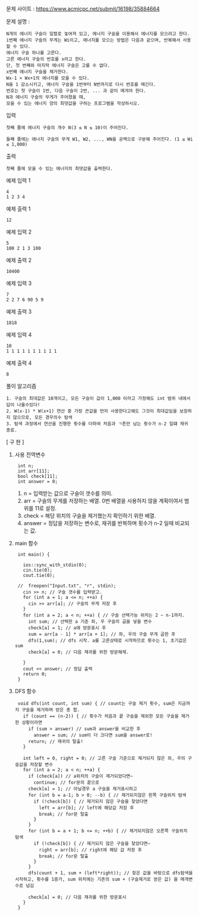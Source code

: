 문제 사이트 : https://www.acmicpc.net/submit/16198/35884664

문제 설명 :

    N개의 에너지 구슬이 일렬로 놓여져 있고, 에너지 구슬을 이용해서 에너지를 모으려고 한다.
    i번째 에너지 구슬의 무게는 Wi이고, 에너지를 모으는 방법은 다음과 같으며, 반복해서 사용할 수 있다.
    에너지 구슬 하나를 고른다. 
    고른 에너지 구슬의 번호를 x라고 한다. 
    단, 첫 번째와 마지막 에너지 구슬은 고를 수 없다.
    x번째 에너지 구슬을 제거한다.
    Wx-1 × Wx+1의 에너지를 모을 수 있다.
    N을 1 감소시키고, 에너지 구슬을 1번부터 N번까지로 다시 번호를 매긴다. 
    번호는 첫 구슬이 1번, 다음 구슬이 2번, ... 과 같이 매겨야 한다.
    N과 에너지 구슬의 무게가 주어졌을 때, 
    모을 수 있는 에너지 양의 최댓값을 구하는 프로그램을 작성하시오.

입력

    첫째 줄에 에너지 구슬의 개수 N(3 ≤ N ≤ 10)이 주어진다.

    둘째 줄에는 에너지 구슬의 무게 W1, W2, ..., WN을 공백으로 구분해 주어진다. (1 ≤ Wi ≤ 1,000)

출력

    첫째 줄에 모을 수 있는 에너지의 최댓값을 출력한다.

예제 입력 1 

    4
    1 2 3 4

예제 출력 1 

    12

예제 입력 2 

    5
    100 2 1 3 100

예제 출력 2 

    10400

예제 입력 3 

    7
    2 2 7 6 90 5 9

예제 출력 3 

    1818

예제 입력 4 

    10
    1 1 1 1 1 1 1 1 1 1

예제 출력 4 

    8
    
풀이 알고리즘

    1. 구슬의 최대값은 10개이고, 모든 구슬이 값이 1,000 이라고 가정해도 int 범위 내에서 답이 나올수있다!
    2. W(x-1) * W(x+1) 연산 중 가장 큰값을 먼저 사용한다고해도 그것이 최대값임을 보장하지 않으므로, 모든 경우의수 탐색
    3. 탐색 과정에서 연산을 진행한 횟수를 더하여 처음과 ㄱ튼만 남는 횟수가 n-2 일떄 재귀 종료.

[ 구 현 ]

1. 사용 전역변수 

        int n;
        int arr[11];
        bool check[11];
        int answer = 0;
    
   1) n = 입력받는 값으로 구슬이 갯수를 의미.
   2) arr = 구슬의 무게를 저장하는 배열. 0번 배열을 사용하지 않을 계획이여서 범위를 11로 설정.
   3) check = 해당 위치의 구슬을 제거했는지 확인하기 위한 배열.
   4) answer = 정답을 저장하는 변수로, 재귀를 반복하며 횟수가 n-2 일때 비교되는 값.

2. main 함수

        int main() {

          ios::sync_with_stdio(0);
          cin.tie(0);
          cout.tie(0);

        //	freopen("Input.txt", "r", stdin);
          cin >> n; // 구슬 갯수를 입력받고.
          for (int a = 1; a <= n; ++a) {
            cin >> arr[a]; // 구슬의 무게 저장 후
          }
          for (int a = 2; a < n; ++a) { // 구슬 선택가능 위치는 2 ~ n-1까지.
            int sum; // 선택한 a 기준 좌, 우 구슬의 곱을 넣을 변수
            check[a] = 1; // a에 방문표시 후 
            sum = arr[a - 1] * arr[a + 1]; // 좌, 우의 구슬 무게 곱한 후
            dfs(1,sum); // dfs 시작. a를 고른상태로 시작하므로 횟수는 1, 초기값은 sum
            check[a] = 0; // 다음 재귀를 위한 방문해제.

          }
          cout << answer; // 정답 출력
          return 0;
        }
        
3. DFS 함수

        void dfs(int count, int sum) { // count는 구슬 제거 횟수, sum은 지금까지 구슬을 제거하며 얻은 총 합.
          if (count == (n-2)) { // 횟수가 처음과 끝 구슬을 제외한 모든 구슬을 제거한 상황이라면
            if (sum > answer) // sum과 answer을 비교한 후 
              answer = sum; // sum이 더 크다면 sum을 answer로!
            return; // 재귀의 탈출!
          }

          int left = 0, right = 0; // 고른 구슬 기준으로 제거되지 않은 좌, 우의 구슬값을 저장할 변수
          for (int a = 2; a < n; ++a) {
            if (check[a]) // a위치의 구슬이 제거되었다면~
              continue; // for문의 끝으로
            check[a] = 1; // 아닐경우 a 구슬을 제거표시하고
            for (int b = a-1; b > 0; --b) { // 제거되지않은 왼쪽 구슬위치 탐색
              if (!check[b]) { // 제거되지 않은 구슬을 찾았다면 
                left = arr[b]; // left에 해당값 저장 후
                break; // for문 탈출
              }
            }
            for (int b = a + 1; b <= n; ++b) { // 제거되지않은 오른쪽 구슬위치 탐색
              if (!check[b]) { // 제거되지 않은 구슬을 찾았다면~
                right = arr[b]; // right에 해당 값 저장 후
                break; // for문 탈출
              }
            }
            dfs(count + 1, sum + (left*right)); // 찾은 값을 바탕으로 dfs탐색을 시작하고, 횟수를 1증가, sum 위치에는 기존의 sum + (구슬제거로 얻은 값) 을 매개변수로 넘김

            check[a] = 0; // 다음 재귀를 위한 방문표시 
          }
        }
